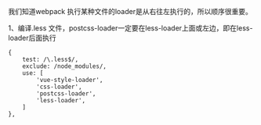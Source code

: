 
我们知道webpack 执行某种文件的loader是从右往左执行的，所以顺序很重要。  

1、编译.less 文件，postcss-loader一定要在less-loader上面或左边，即在less-loader后面执行  
```
{
    test: /\.less$/,
    exclude: /node_modules/,
    use: [
        'vue-style-loader',
        'css-loader',       
        'postcss-loader',
        'less-loader',
    ]
},
```